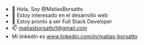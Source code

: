 - 👋 Hola, Soy @MatiasBorsatto
- 👀 Estoy interesado en el desarrollo web
- 🌱 Estoy pronto a ser Full Stack Developer
- 📫 matiasborsatto1@gmail.com
- Mi linkedin es www.linkedin.com/in/matias-borsatto


<!---
MatiasBorsatto/MatiasBorsatto is a ✨ special ✨ repository because its `README.md` (this file) appears on your GitHub profile.
You can click the Preview link to take a look at your changes.
--->
